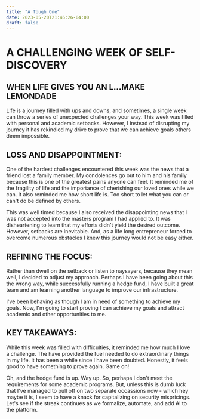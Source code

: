 ```yaml
---
title: "A Tough One"
date: 2023-05-20T21:46:26-04:00
draft: false
---
```


# A CHALLENGING WEEK OF SELF-DISCOVERY

## WHEN LIFE GIVES YOU AN L...MAKE LEMONDADE
Life is a journey filled with ups and downs, and sometimes, a single week can throw a series of unexpected challenges your way. This week was filled with personal and academic setbacks. However, I instead of disrupting my journey it has rekindled my drive to prove that we can achieve goals others deem impossible.

## LOSS AND DISAPPOINTMENT:
One of the hardest challenges encountered this week was the news that a friend lost a family member. My condolences go out to him and his family because this is one of the greatest pains anyone can feel. It reminded me of the fragility of life and the importance of cherishing our loved ones while we can. It also reminded me how short life is. Too short to let what you can or can't do be defined by others.

This was well timed because I also received the disappointing news that I was not accepted into the masters program I had applied to. It was disheartening to learn that my efforts didn't yield the desired outcome. However, setbacks are inevitable. And, as a life long entrepreneur forced to overcome numerous obstacles I knew this journey would not be easy either.

## REFINING THE FOCUS:
Rather than dwell on the setback or listen to naysayers, because they mean well, I decided to adjust my approach. Perhaps I have been going about this the wrong way, while successfully running a hedge fund, I have built a great team and am learning another language to improve our infrastructure.

I've been behaving as though I am in need of something to achieve my goals. Now, I'm going to start proving I can achieve my goals and attract academic and other opportunities to me.

## KEY TAKEAWAYS:
While this week was filled with difficulties, it reminded me how much I love a challenge. The have provided the fuel needed to do extraordinary things in my life. It has been a while since I have been doubted. Honestly, it feels good to have something to prove again. Game on!

Oh, and the hedge fund is up. Way up. So, perhaps I don't meet the requirements for some academic programs. But, unless this is dumb luck that I've managed to pull off on two separate occassions now - which hey maybe it is, I seem to have a knack for capitalizing on security mispricings. Let's see if the streak continues as we formalize, automate, and add AI to the platform.

